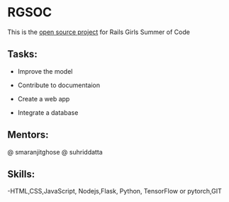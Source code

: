 # RGSOC

This is the [open source project](https://teams.railsgirlssummerofcode.org/projects/353-deep-editing) for Rails Girls Summer of Code

## Tasks:

- Improve the model

- Contribute to documentaion

- Create a web app

- Integrate a database

## Mentors:

@ smaranjitghose
@ suhriddatta


## Skills:

-HTML,CSS,JavaScript, Nodejs,Flask, Python, TensorFlow or pytorch,GIT

